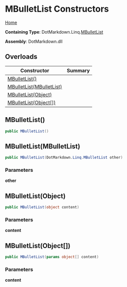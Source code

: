 # MBulletList Constructors

[Home](../../../../README.md)

**Containing Type**: DotMarkdown\.Linq\.[MBulletList](../README.md)

**Assembly**: DotMarkdown\.dll

## Overloads

| Constructor | Summary |
| ----------- | ------- |
| [MBulletList()](#DotMarkdown_Linq_MBulletList__ctor) | |
| [MBulletList(MBulletList)](#DotMarkdown_Linq_MBulletList__ctor_DotMarkdown_Linq_MBulletList_) | |
| [MBulletList(Object)](#DotMarkdown_Linq_MBulletList__ctor_System_Object_) | |
| [MBulletList(Object\[\])](#DotMarkdown_Linq_MBulletList__ctor_System_Object___) | |

## MBulletList\(\) <a name="DotMarkdown_Linq_MBulletList__ctor"></a>

```csharp
public MBulletList()
```

## MBulletList\(MBulletList\) <a name="DotMarkdown_Linq_MBulletList__ctor_DotMarkdown_Linq_MBulletList_"></a>

```csharp
public MBulletList(DotMarkdown.Linq.MBulletList other)
```

### Parameters

**other**

## MBulletList\(Object\) <a name="DotMarkdown_Linq_MBulletList__ctor_System_Object_"></a>

```csharp
public MBulletList(object content)
```

### Parameters

**content**

## MBulletList\(Object\[\]\) <a name="DotMarkdown_Linq_MBulletList__ctor_System_Object___"></a>

```csharp
public MBulletList(params object[] content)
```

### Parameters

**content**